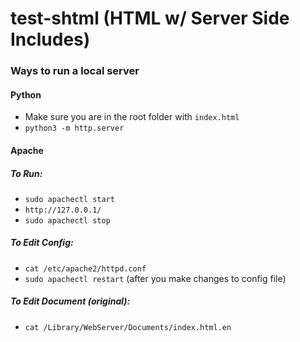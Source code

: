 # test-shtml (HTML w/ Server Side Includes)

### Ways to run a local server

#### Python
- Make sure you are in the root folder with ```index.html```
- ```python3 -m http.server```

#### Apache

##### To Run:
- ```sudo apachectl start```
- ```http://127.0.0.1/```
- ```sudo apachectl stop```

##### To Edit Config:
- ```cat /etc/apache2/httpd.conf```
- ```sudo apachectl restart``` (after you make changes to config file)

##### To Edit Document (original):
- ```cat /Library/WebServer/Documents/index.html.en```